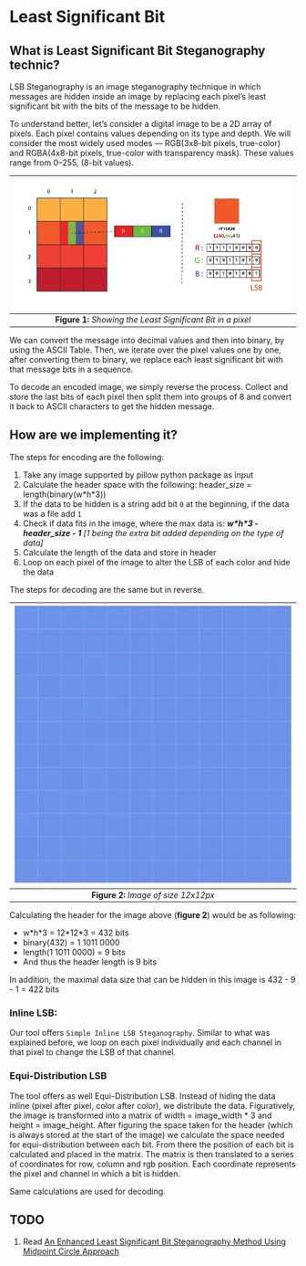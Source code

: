 # Least Significant Bit

## What is Least Significant Bit Steganography technic?

LSB Steganography is an image steganography technique in which messages are hidden inside an image by replacing each
pixel’s least significant bit with the bits of the message to be hidden.

To understand better, let’s consider a digital image to be a 2D array of pixels.
Each pixel contains values depending on its type and depth.
We will consider the most widely used modes — RGB(3x8-bit pixels, true-color)
and RGBA(4x8-bit pixels, true-color with transparency mask).
These values range from 0–255, (8-bit values).

| ![lsb explanation](./media/lsb-explanation.png) | 
|:--:| 
| **Figure 1:** *Showing the Least Significant Bit in a pixel* |

We can convert the message into decimal values and then into binary, by using the ASCII Table.
Then, we iterate over the pixel values one by one, after converting them to binary,
we replace each least significant bit with that message bits in a sequence.

To decode an encoded image, we simply reverse the process.
Collect and store the last bits of each pixel then split them into groups of 8
and convert it back to ASCII characters to get the hidden message.

## How are we implementing it?

The steps for encoding are the following:
1. Take any image supported by pillow python package as input
2. Calculate the header space with the following: header_size = length(binary(w\*h\*3))
3. If the data to be hidden is a string add bit `0` at the beginning, if the data was a file add `1`
4. Check if data fits in the image, where the max data is: **_w\*h\*3 - header_size - 1_** *[1 being the extra bit added depending on the type of data]*
5. Calculate the length of the data and store in header
6. Loop on each pixel of the image to alter the LSB of each color and hide the data

The steps for decoding are the same but in reverse.

| ![12x12-pixels-image-simple-representation](./media/12x12-pixels-image-simple-representation.png) | 
|:--:| 
| **Figure 2:** *Image of size 12x12px* |

Calculating the header for the image above (**figure 2**) would be as following:

- w\*h\*3 = 12\*12\*3 = 432 bits
- binary(432) = 1 1011 0000
- length(1 1011 0000) = 9 bits
- And thus the header length is 9 bits

In addition, the maximal data size that can be hidden in this image is 432 - 9 - 1 = 422 bits

### Inline LSB:

Our tool offers `Simple Inline LSB Steganography`.
Similar to what was explained before, we loop on each pixel individually and each channel in that pixel to change the LSB of that channel.

### Equi-Distribution LSB

The tool offers as well Equi-Distribution LSB.
Instead of hiding the data inline (pixel after pixel, color after color), we distribute the data.
Figuratively, the image is transformed into a matrix of width = image_width * 3 and height = image_height.
After figuring the space taken for the header (which is always stored at the start of the image)
we calculate the space needed for equi-distribution between each bit.
From there the position of each bit is calculated and placed in the matrix.
The matrix is then translated to a series of coordinates for row, column and rgb position.
Each coordinate represents the pixel and channel in which a bit is hidden.

Same calculations are used for decoding.

## TODO

1. Read [An Enhanced Least Significant Bit Steganography Method Using Midpoint Circle Approach](https://drive.google.com/file/d/1ElOvCFtjC5TPs9mUzla7P0DiQA2c1Irw/view?usp=sharing)